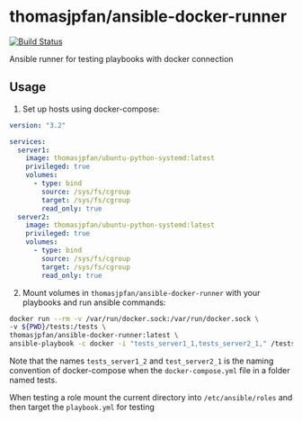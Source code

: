# thomasjpfan/ansible-docker-runner

[![Build Status](https://travis-ci.org/thomasjpfan/ansible-docker-runner.svg?branch=master)](https://travis-ci.org/thomasjpfan/ansible-docker-runner)

Ansible runner for testing playbooks with docker connection

## Usage

1. Set up hosts using docker-compose:

```yaml
version: "3.2"

services:
  server1:
    image: thomasjpfan/ubuntu-python-systemd:latest
    privileged: true
    volumes:
      - type: bind
        source: /sys/fs/cgroup
        target: /sys/fs/cgroup
        read_only: true
  server2:
    image: thomasjpfan/ubuntu-python-systemd:latest
    privileged: true
    volumes:
      - type: bind
        source: /sys/fs/cgroup
        target: /sys/fs/cgroup
        read_only: true
```

2. Mount volumes in `thomasjpfan/ansible-docker-runner` with your playbooks and run ansible commands:

```bash
docker run --rm -v /var/run/docker.sock:/var/run/docker.sock \
-v ${PWD}/tests:/tests \
thomasjpfan/ansible-docker-runner:latest \
ansible-playbook -c docker -i "tests_server1_1,tests_server2_1," /tests/playbook.yml
```

Note that the names `tests_server1_2` and `test_server2_1` is the naming convention of docker-compose when the `docker-compose.yml` file in a folder named tests.

When testing a role mount the current directory into `/etc/ansible/roles` and then target the `playbook.yml` for testing
